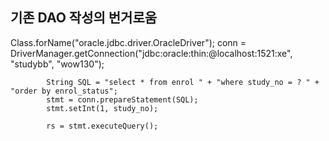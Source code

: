 ## 기존 DAO 작성의 번거로움 
Class.forName("oracle.jdbc.driver.OracleDriver");
			conn = DriverManager.getConnection("jdbc:oracle:thin:@localhost:1521:xe", "studybb", "wow130");

			String SQL = "select * from enrol " + "where study_no = ? " + "order by enrol_status";
			stmt = conn.prepareStatement(SQL);
			stmt.setInt(1, study_no);

			rs = stmt.executeQuery();
<!--stackedit_data:
eyJoaXN0b3J5IjpbLTU2NjM3MTU0NF19
-->